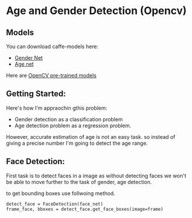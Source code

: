 # Age and Gender Detection (Opencv)

## Models

You can download caffe-models here:
- [Gender Net](https://www.dropbox.com/s/iyv483wz7ztr9gh/gender_net.caffemodel?dl=0)
- [Age net](https://www.dropbox.com/s/xfb20y596869vbb/age_net.caffemodel?dl=0)

Here are [OpenCV pre-trained models](https://github.com/opencv/opencv/tree/master/data/haarcascades)

## Getting Started:
Here's how I'm appraochin gthis problem:
- Gender detection as a classification problem
- Age detection problem as a regression problem.

However, accurate estimation of age is not an easy task. so instead of giving a precise number I'm going to detect the age range.


## Face Detection:
First task is to detect faces in a image as without detecting faces we won't be able to move further to the task of gender, age detection.

to get bounding boxes use follwoing method.
```
detect_face = FaceDetection(face_net)
frame_face, bboxes = detect_face.get_face_boxes(image=frame)
```
